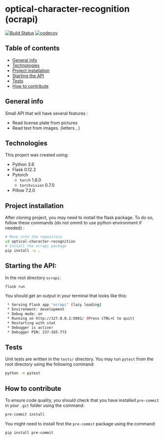 # optical-character-recognition (ocrapi)

[![Build Status](https://travis-ci.org/CY-Tech-NLP-DL-UC/optical-character-recognition.svg?branch=main)](https://travis-ci.org/CY-Tech-NLP-DL-UC/optical-character-recognition)
[![codecov](https://codecov.io/gh/CY-Tech-NLP-DL-UC/optical-character-recognition/branch/main/graph/badge.svg)](https://codecov.io/gh/CY-Tech-NLP-DL-UC/optical-character-recognition)

## Table of contents
* [General info](#general-info)
* [Technologies](#technologies)
* [Project installation](#project-installation)
* [Starting the API](#starting-the-api)
* [Tests](#tests)
* [How to contribute](#how-to-contribute)

## General info

Small API that will have several features :

* Read license plate from pictures
* Read text from images. (letters...)

## Technologies

This project was created using:

* Python 3.6
* Flask 0.12.2
* Pytorch
  * `torch` 1.6.0
  * `torchvision` 0.7.0
 * Pillow 7.2.0

## Project installation

After cloning project, you may need to install the flask package.
To do so, follow these commands (do not ommit to use python environment if needed) :

```sh
# Move into the repository
cd optical-character-recognition
# Install the ocrapi package
pip install -e .
```

## Starting the API:

In the root directory `ocrapi`:

```sh
flask run
```

You should get an output in your terminal that looks like this:

```sh
 * Serving Flask app "ocrapi" (lazy loading)
 * Environment: development
 * Debug mode: on
 * Running on http://127.0.0.1:5001/ (Press CTRL+C to quit)
 * Restarting with stat
 * Debugger is active!
 * Debugger PIN: 237-165-773
```

## Tests

Unit tests are written in the `tests/` directory. You may run `pytest` from the root directory using the following command:

```sh
python -m pytest
```

## How to contribute

To ensure code quality, you should check that you have installed `pre-commit` in your `.git` folder using the command:

```sh
pre-commit install
```

You might need to install first the `pre-commit` package using the command:

```sh
pip install pre-commit
```
